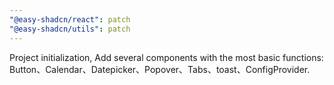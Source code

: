 ```yaml
---
"@easy-shadcn/react": patch
"@easy-shadcn/utils": patch
---
```


Project initialization, Add several components with the most basic functions:  Button、Calendar、Datepicker、Popover、Tabs、toast、ConfigProvider.
